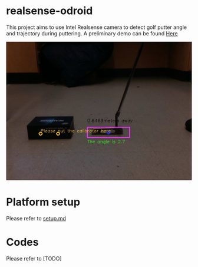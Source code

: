 # realsense-odroid

This project aims to use Intel Realsense camera to detect golf putter angle and trajectory during puttering. A preliminary demo can be found [Here](https://youtu.be/LsYdFL1LPT8)

[![IMAGE ALT TEXT HERE](https://github.com/chunhai/realsense-odroid/blob/master/ScreenShot%20.png)](https://youtu.be/LsYdFL1LPT8)

# Platform setup

Please refer to [setup.md](https://github.com/chunhai/realsense-odroid/blob/master/setup.md)

# Codes

Please refer to [TODO]
